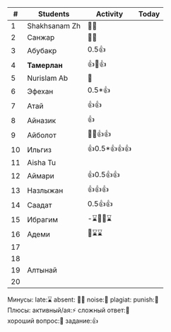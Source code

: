 
| #   | Students      | Activity     | Today |
| --- | ------------- | ------------ | ----- |
| 1   | Shakhsanam Zh | 🏅🏅         |       |
| 2   | Санжар        | 🏅🏅         |       |
| 3   | Абубакр       | 0.5👍        |       |
| 4   | **Тамерлан**  | 👍🏅👍       |       |
| 5   | Nurislam Ab   | 🏅           |       |
| 6   | Эфехан        | 0.5*👍       |       |
| 7   | Атай          | 👍👍         |       |
| 8   | Айназик       | 👍           |       |
| 9   | Айболот       | 🏅🏅👍👍     |       |
| 10  | Ильгиз        | 👍0.5*👍👍👍 |       |
| 11  | Aisha Tu      |              |       |
| 12  | Аймари        | 👍0.5👍👍    |       |
| 13  | Назлыжан      | 👍👍👍       |       |
| 14  | Саадат        | 0.5👍👍      |       |
| 15  | Ибрагим       | -⌛👺👺⌛      |       |
| 16  | Адеми         | 👺⌛⌛         |       |
| 17  |               |              |       |
| 18  |               |              |       |
| 19  | Алтынай       |              |       |
| 20  |               |              |       |

Минусы:
late:⌛ absent: 😶‍🌫️ noise:📢 
plagiat: punish:👺  
Плюсы:
активный/ая:⚡ сложный ответ:🏅  
хороший вопрос:🤌  задание:👍